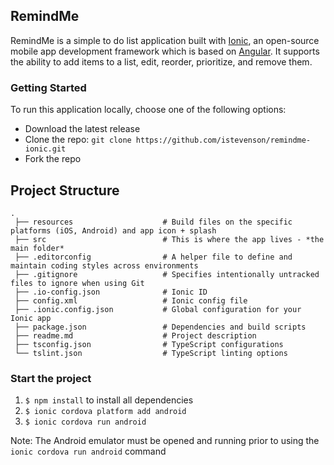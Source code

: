 ## RemindMe

RemindMe is a simple to do list application built with [Ionic](https://ionicframework.com/), an open-source mobile
app development framework which is based on [Angular](https://angular.io/). It supports the ability to add items
to a list, edit, reorder, prioritize, and remove them.

### Getting Started

To run this application locally, choose one of the following options:
* Download the latest release
* Clone the repo: `git clone https://github.com/istevenson/remindme-ionic.git`
* Fork the repo

## Project Structure

```
.
 ├── resources                    # Build files on the specific platforms (iOS, Android) and app icon + splash
 ├── src                          # This is where the app lives - *the main folder*
 ├── .editorconfig                # A helper file to define and maintain coding styles across environments
 ├── .gitignore                   # Specifies intentionally untracked files to ignore when using Git
 ├── .io-config.json              # Ionic ID
 ├── config.xml                   # Ionic config file
 ├── .ionic.config.json           # Global configuration for your Ionic app
 ├── package.json                 # Dependencies and build scripts
 ├── readme.md                    # Project description
 ├── tsconfig.json                # TypeScript configurations
 └── tslint.json                  # TypeScript linting options
```

### Start the project
1. `$ npm install` to install all dependencies
2. `$ ionic cordova platform add android`
3. `$ ionic cordova run android`

Note: The Android emulator must be opened and running prior to using the ```ionic cordova run android``` command

